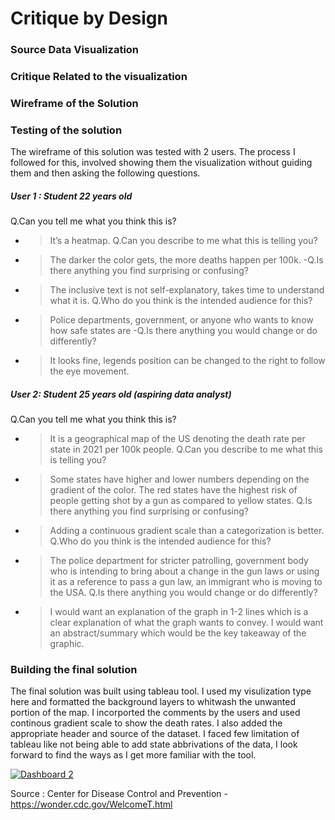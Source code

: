 

# Critique by Design

### Source Data Visualization

### Critique Related to the visualization

### Wireframe of the Solution

### Testing of the solution
The wireframe of this solution was tested with 2 users. The process I followed for this, involved showing them the visualization without guiding them and then asking the following questions.

##### User 1 : Student 22 years old
Q.Can you tell me what you think this is?
- > It’s a heatmap.
Q.Can you describe to me what this is telling you?
- > The darker the color gets, the more deaths happen per 100k.
-Q.Is there anything you find surprising or confusing?
- > The inclusive text is not self-explanatory, takes time to understand what it is.
Q.Who do you think is the intended audience for this?
- > Police departments, government, or anyone who wants to know how safe states are
-Q.Is there anything you would change or do differently?
- > It looks fine, legends position can be changed to the right to follow the eye movement.

##### User 2: Student 25 years old (aspiring data analyst) 
Q.Can you tell me what you think this is?
- > It is a geographical map of the US denoting the death rate per state in 2021 per 100k people. 
Q.Can you describe to me what this is telling you?
- > Some states have higher and lower numbers depending on the gradient of the color. The red states have the highest risk of people getting shot by a gun as compared to yellow states.
Q.Is there anything you find surprising or confusing?
- > Adding a continuous gradient scale than a categorization is better.
Q.Who do you think is the intended audience for this?
- >The police department for stricter patrolling, government body who is intending to bring about a change in the gun laws or using it as a reference to pass a gun law, an immigrant who is moving to the USA.
Q.Is there anything you would change or do differently?
- > I would want an explanation of the graph in 1-2 lines which is a clear explanation of what the graph wants to convey. I would want an abstract/summary which would be the key takeaway of the graphic.


### Building the final solution

The final solution was built using tableau tool. I used my visulization type here and formatted the background layers to whitwash the unwanted portion of the map.
I incorported the comments by the users and used continous gradient scale to show the death rates. I also added the appropriate header and source of the dataset.
I faced few limitation of tableau like not being able to add state abbrivations of the data, I look forward to find the ways as I get more familiar with the tool.

<div class='tableauPlaceholder' id='viz1663720563555' style='position: relative'><noscript><a href='#'><img alt='Dashboard 2 ' src='https:&#47;&#47;public.tableau.com&#47;static&#47;images&#47;5H&#47;5H9ZZTSWB&#47;1_rss.png' style='border: none' /></a></noscript><object class='tableauViz'  style='display:none;'><param name='host_url' value='https%3A%2F%2Fpublic.tableau.com%2F' /> <param name='embed_code_version' value='3' /> <param name='path' value='shared&#47;5H9ZZTSWB' /> <param name='toolbar' value='yes' /><param name='static_image' value='https:&#47;&#47;public.tableau.com&#47;static&#47;images&#47;5H&#47;5H9ZZTSWB&#47;1.png' /> <param name='animate_transition' value='yes' /><param name='display_static_image' value='yes' /><param name='display_spinner' value='yes' /><param name='display_overlay' value='yes' /><param name='display_count' value='yes' /><param name='language' value='en-US' /><param name='filter' value='publish=yes' /></object></div>                
<script type='text/javascript'>                    
 var divElement = document.getElementById('viz1663720563555');                    
 var vizElement = divElement.getElementsByTagName('object')[0];                    
 if ( divElement.offsetWidth > 800 ) { vizElement.style.width='1200px';vizElement.style.height='827px';} else if ( divElement.offsetWidth > 500 ) { vizElement.style.width='1200px';vizElement.style.height='827px';} else { vizElement.style.width='100%';vizElement.style.height='727px';}                     
 var scriptElement = document.createElement('script');                    
 scriptElement.src = 'https://public.tableau.com/javascripts/api/viz_v1.js';                    
 vizElement.parentNode.insertBefore(scriptElement, vizElement);                
</script>

Source : Center for Disease Control and Prevention - https://wonder.cdc.gov/WelcomeT.html

